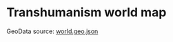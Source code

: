 # Transhumanism world map

GeoData source: [world.geo.json](https://github.com/johan/world.geo.json)
